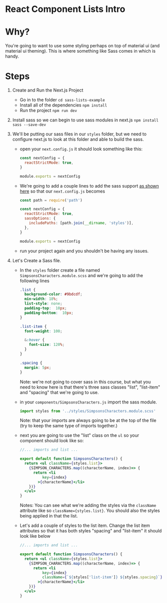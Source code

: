 # React Component Lists Intro

# Why?

You're going to want to use some styling perhaps on top of material ui (and material ui theming). This is where something like Sass comes in which is handy.

# Steps

1. Create and Run the Next.js Project
   - Go in to the folder
   `cd sass-lists-example`
   - Install all of the dependencies
   `npm install`
   - Run the project
   `npm run dev`
1. Install sass so we can begin to use sass modules in next.js
   `npm install sass --save-dev`

1. We'll be putting our sass files in our `styles` folder, but we need to configure next.js to look at this folder and able to build the sass. 
   - open your `next.config.js` it should look something like this:
   
      ```js
      const nextConfig = {
        reactStrictMode: true,
      }

      module.exports = nextConfig
      ```
   
   - We're going to add a couple lines to add the sass support [as shown here](https://nextjs.org/docs/app/guides/sass)
   so that our `next.config.js` becomes
   
      ```js
      const path = require('path')

      const nextConfig = {
        reactStrictMode: true,
        sassOptions: {
          includePaths: [path.join(__dirname, 'styles')],
        },
      }

      module.exports = nextConfig
      ```
   
   - run your project again and you shouldn't be having any issues.
1. Let's Create a Sass file.
   - In the `styles` folder create a file named `SimpsonsCharacters.module.scss` and we're going to add the following lines 

      ```scss
      .list {
        background-color: #9bdcdf;
        min-width: 18%;
        list-style: none;
        padding-top:  10px;
        padding-bottom:  10px;
      }

      .list-item {
        font-weight: 100;

        &:hover {
          font-size: 120%;
        }
      }

      .spacing {
        margin: 5px;
      }
      ```

      Note: we're not going to cover sass in this course, but what you need to know here is that there's three sass classes "list", "list-item" and "spacing" that we're going to use.

   - in your `components/SimpsonsCharacters.js` import the sass module.

      ```js
      import styles from '../styles/SimpsonsCharacters.module.scss'
      ```
    
      Note: that your imports are always going to be at the top of the file (try to keep the same type of imports together.)
   - next you are going to use the "list" class on the `ul` so your component should look like so:

      ```jsx
      //... imports and list ...

      export default function SimpsonsCharacters() {
        return <ul className={styles.list}>
          {SIMPSON_CHARACTERS.map((characterName, index)=> {
            return <li 
                key={index}
              >{characterName}</li>
          })}
        </ul>
      }
      ```

      Notes:
      You can see what we're adding the styles via the `className` attribute like so `className={styles.list}`. You should also the styles being applied in that the list.
   - Let's add a couple of styles to the list item. Change the list item attributes so that it has both styles "spacing" and "list-item" it should look like below

      ```jsx
      //... imports and list ...

      export default function SimpsonsCharacters() {
        return <ul className={styles.list}>
          {SIMPSON_CHARACTERS.map((characterName, index)=> {
            return <li 
                key={index}
                className={`${styles['list-item']} ${styles.spacing}`}
              >{characterName}</li>
          })}
        </ul>
      }
      ```
